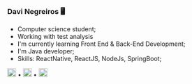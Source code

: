 ### Davi Negreiros 🖥️

* Computer science student;
* Working with test analysis
* I'm currently learning Front End & Back-End Development;
* I'm Java developer;
* Skills: ReactNative, ReactJS, NodeJs, SpringBoot;

[<img src='https://cdn.jsdelivr.net/npm/simple-icons@3.0.1/icons/github.svg' alt='github' height='20'>](https://github.com/davinegreiiros) •  [<img src='https://cdn.jsdelivr.net/npm/simple-icons@3.0.1/icons/linkedin.svg' alt='linkedin' height='20'>](https://www.linkedin.com/in/davi-bezerra-negreiros-gomes-39b98a14a/)   •   [<img src='https://cdn.jsdelivr.net/npm/simple-icons@3.0.1/icons/instagram.svg' alt='instagram' height='20'>](https://www.instagram.com/daviinegreiros/)
